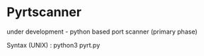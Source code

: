 # Pyrtscanner
under development - python based port scanner (primary phase)


Syntax (UNIX) : python3 pyrt.py <ip address> 
